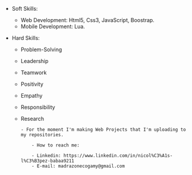 - Soft Skills:
    - Web Development: Html5, Css3, JavaScript, Boostrap.
    - Mobile Development: Lua.

- Hard Skills:
   - Problem-Solving
   - Leadership
   - Teamwork
   - Positivity
   - Empathy
   - Responsibility
   - Research
                                              
                                              
         - For the moment I'm making Web Projects that I'm uploading to my repositories.
             
             - How to reach me: 
             
             - Linkedin: https://www.linkedin.com/in/nicol%C3%A1s-l%C3%B3pez-babaa9211
             - E-mail: madrazonecogamy@gmail.com

